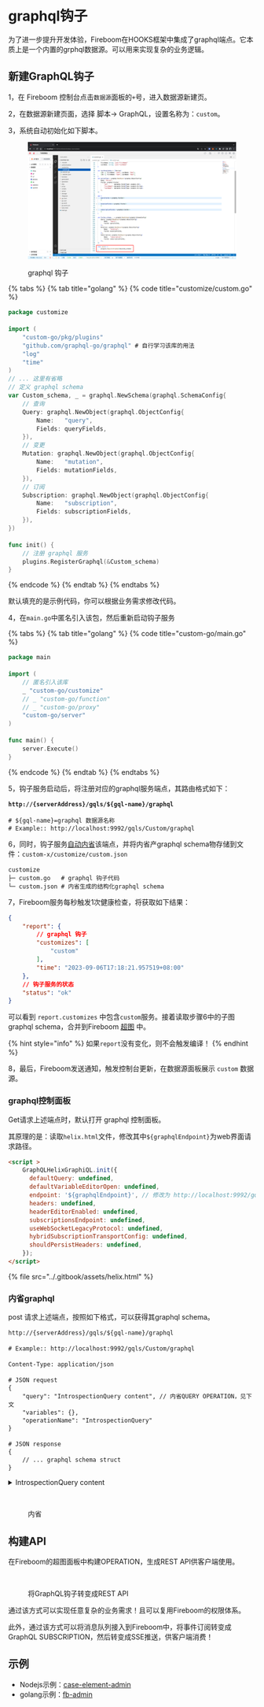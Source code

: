 # graphql钩子

为了进一步提升开发体验，Fireboom在HOOKS框架中集成了graphql端点。它本质上是一个内置的grphql数据源。可以用来实现复杂的业务逻辑。

## 新建GraphQL钩子

1，在 Fireboom 控制台点击`数据源`面板的`+`号，进入数据源新建页。

2，在数据源新建页面，选择 脚本-> GraphQL，设置名称为：`custom`。

3，系统自动初始化如下脚本。

<figure><img src="../.gitbook/assets/image (13).png" alt=""><figcaption><p>graphql 钩子</p></figcaption></figure>

{% tabs %}
{% tab title="golang" %}
{% code title="customize/custom.go" %}
```go
package customize

import (
	"custom-go/pkg/plugins"
	"github.com/graphql-go/graphql" # 自行学习该库的用法
	"log"
	"time"
)
// ... 这里有省略
// 定义 graphql schema
var Custom_schema, _ = graphql.NewSchema(graphql.SchemaConfig{
	// 查询
	Query: graphql.NewObject(graphql.ObjectConfig{
		Name:   "query",
		Fields: queryFields,
	}),
	// 变更
	Mutation: graphql.NewObject(graphql.ObjectConfig{
		Name:   "mutation",
		Fields: mutationFields,
	}),
	// 订阅
	Subscription: graphql.NewObject(graphql.ObjectConfig{
		Name:   "subscription",
		Fields: subscriptionFields,
	}),
})

func init() {
	// 注册 graphql 服务
	plugins.RegisterGraphql(&Custom_schema)
}
```
{% endcode %}
{% endtab %}
{% endtabs %}

默认填充的是示例代码，你可以根据业务需求修改代码。

4，在`main.go`中匿名引入该包，然后重新启动钩子服务

{% tabs %}
{% tab title="golang" %}
{% code title="custom-go/main.go" %}
```go
package main

import (
	// 匿名引入该库
	_ "custom-go/customize"
	// _ "custom-go/function"
	// _ "custom-go/proxy"
	"custom-go/server"
)

func main() {
	server.Execute()
}
```
{% endcode %}
{% endtab %}
{% endtabs %}

5，钩子服务启动后，将注册对应的graphql服务端点，其路由格式如下：

<pre class="language-http"><code class="lang-http"><strong>http://{serverAddress}/gqls/${gql-name}/graphql
</strong>
# ${gql-name}=graphql 数据源名称
# Example:: http://localhost:9992/gqls/Custom/graphql
</code></pre>

6，同时，钩子服务[自动内省](graphql-gou-zi.md#nei-sheng-graphql)该端点，并将内省产graphql schema物存储到文件：`custom-x/customize/custom.json`

```
customize          
├─ custom.go   # graphql 钩子代码   
└─ custom.json # 内省生成的结构化graphql schema
```

7，Fireboom服务每秒触发1次健康检查，将获取如下结果：

```json
{
    "report": {
        // graphql 钩子
        "customizes": [
            "custom" 
        ],
        "time": "2023-09-06T17:18:21.957519+08:00"
    },
    // 钩子服务的状态
    "status": "ok"
}
```

可以看到 `report.customizes` 中包含`custom`服务。接着读取步骤6中的子图graphql schema，合并到Fireboom [超图](../he-xin-gai-nian/chao-tu.md) 中。

{% hint style="info" %}
如果`report`没有变化，则不会触发编译！
{% endhint %}

8，最后，Fireboom发送通知，触发控制台更新，在数据源面板展示 `custom` 数据源。

### graphql控制面板

Get请求上述端点时，默认打开 graphql 控制面板。

其原理的是：读取`helix.html`文件，修改其中`${graphqlEndpoint}`为web界面请求路径。

```html
<script >
    GraphQLHelixGraphiQL.init({
      defaultQuery: undefined,
      defaultVariableEditorOpen: undefined,
      endpoint: '${graphqlEndpoint}', // 修改为 http://localhost:9992/gqls/Custom/graphql
      headers: undefined,
      headerEditorEnabled: undefined,
      subscriptionsEndpoint: undefined,
      useWebSocketLegacyProtocol: undefined,
      hybridSubscriptionTransportConfig: undefined,
      shouldPersistHeaders: undefined,
    });
</script>
```

{% file src="../.gitbook/assets/helix.html" %}

### 内省graphql

post 请求上述端点，按照如下格式，可以获得其graphql schema。

```http
http://{serverAddress}/gqls/${gql-name}/graphql

# Example:: http://localhost:9992/gqls/Custom/graphql

Content-Type: application/json

# JSON request
{
    "query": "IntrospectionQuery content", // 内省QUERY OPERATION，见下文
    "variables": {}, 
    "operationName": "IntrospectionQuery" 
}

# JSON response
{
    // ... graphql schema struct
}
```

<details>

<summary>IntrospectionQuery content</summary>

```graphql
query IntrospectionQuery {
  __schema {
    queryType {
      name
    }
    mutationType {
      name
    }
    subscriptionType {
      name
    }
    types {
      ...FullType
    }
    directives {
      name
      description
      locations
      args {
        ...InputValue
      }
    }
  }
}
fragment FullType on __Type {
  kind
  name
  description
  fields(includeDeprecated: true) {
    name
    description
    args {
      ...InputValue
    }
    type {
      ...TypeRef
    }
    isDeprecated
    deprecationReason
  }
  inputFields {
    ...InputValue
  }
  interfaces {
    ...TypeRef
  }
  enumValues(includeDeprecated: true) {
    name
    description
    isDeprecated
    deprecationReason
  }
  possibleTypes {
    ...TypeRef
  }
}
fragment InputValue on __InputValue {
  name
  description
  type {
    ...TypeRef
  }
  defaultValue
}
fragment TypeRef on __Type {
  kind
  name
  ofType {
    kind
    name
    ofType {
      kind
      name
      ofType {
        kind
        name
        ofType {
          kind
          name
          ofType {
            kind
            name
            ofType {
              kind
              name
              ofType {
                kind
                name
              }
            }
          }
        }
      }
    }
  }
}

```

</details>

<figure><img src="../.gitbook/assets/image (1) (1) (1) (1) (1) (1) (1) (1).png" alt=""><figcaption><p>内省</p></figcaption></figure>

## 构建API

在Fireboom的超图面板中构建OPERATION，生成REST API供客户端使用。

<figure><img src="../.gitbook/assets/image (2) (1) (1) (1) (1).png" alt=""><figcaption><p>将GraphQL钩子转变成REST API</p></figcaption></figure>

通过该方式可以实现任意复杂的业务需求！且可以复用Fireboom的权限体系。

此外，通过该方式可以将消息队列接入到Fireboom中，将事件订阅转变成GraphQL SUBSCRIPTION，然后转变成SSE推送，供客户端消费！

## 示例

* Nodejs示例：[case-element-admin](https://github.com/fireboomio/case-element-admin/blob/main/server/custom-ts/customize/statistics.ts)
* golang示例：[fb-admin](https://github.com/fireboomio/fb-admin/blob/main/backend/custom-go/customize/statistics.go)
